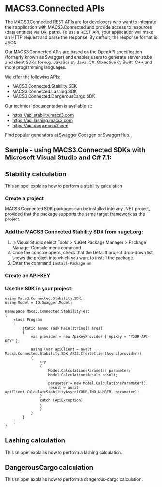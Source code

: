 # MACS3.Connected APIs

The MACS3.Connected REST APIs are for developers who want to integrate their application with MACS3.Connected and provide access to resources (data entities) via URI paths. To use a REST API, your application will make an HTTP request and parse the response. By default, the response format is JSON.

Our MACS3.Connected APIs are based on the OpenAPI specification (formerly known as Swagger) and enables users to generate server stubs and client SDKs for e.g. JavaScript, Java, C#, Objective C, Swift, C++ and more programming languages.

We offer the following APIs:

* MACS3.Connected.Stability.SDK
* MACS3.Connected.Lashing.SDK
* MACS3.Connected.DangerousCargo.SDK

Our technical documentation is available at:

* https://api.stability.macs3.com
* https://api.lashing.macs3.com
* https://api.dago.macs3.com

Find popular generators at [Swagger Codegen](https://swagger.io/tools/swagger-codegen) or [SwaggerHub](https://swagger.io/tools/swaggerhub).

## Sample - using MACS3.Connected SDKs with Microsoft Visual Studio and C# 7.1:

## Stability calculation
This snippet explains how to perform a stability calculation

### Create a project
MACS3.Connected SDK packages can be installed into any .NET project, provided that the package supports the same target framework as the project.

### Add the MACS3.Connected Stability SDK from nuget.org:
1. In Visual Studio select Tools > NuGet Package Manager > Package Manager Console menu command
2. Once the console opens, check that the Default project drop-down list shows the project into which you want to install the package.
3. Enter the command ```Install-Package nn```

### Create an API-KEY

### Use the SDK in your project:
```
using Macs3.Connected.Stability.SDK;
using Model = IO.Swagger.Model;

namespace Macs3.Connected.StabilityTest
{
    class Program
    {
        static async Task Main(string[] args)
        {
            var provider = new ApiKeyProvider { ApiKey = "YOUR-API-KEY" };
            
            using (var apiClient = await Macs3.Connected.Stability.SDK.API2.CreateClientAsync(provider))
            {
                try
                {
                    Model.CalculationsParameter parameter;
                    Model.CalculationsResult result;

                    parameter = new Model.CalculationsParameter();
                    result = await apiClient.CalculateStabilityAsync(YOUR-IMO-NUMBER, parameter);
                }
                catch (ApiException)
                {
                }
            }
        }
    }
}
```

## Lashing calculation
This snippet explains how to perform a lashing calculation.

## DangerousCargo calculation
This snippet explains how to perform a dangerous-cargo calculation.
